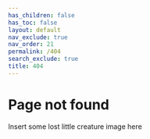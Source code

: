 ```yaml
---
has_children: false
has_toc: false
layout: default
nav_exclude: true
nav_order: 21
permalink: /404
search_exclude: true
title: 404
---
```


# Page not found


Insert some lost little creature image here